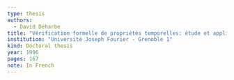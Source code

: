 ```yaml
---
type: thesis
authors:
  - David Déharbe
title: "Vérification formelle de propriétés temporelles: étude et application au langage VHDL"
institution: "Université Joseph Fourier - Grenoble 1"
kind: Doctoral thesis
year: 1996
pages: 167
note: In French
---
```

